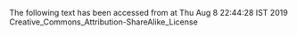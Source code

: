 The following text has been accessed from at Thu Aug 8 22:44:28 IST 2019
Creative_Commons_Attribution-ShareAlike_License
